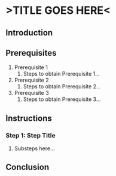 # >TITLE GOES HERE<

<!-- (DELETE) YOU MAY ADD A SUBTITLE HERE -->

## Introduction

<!-- (DELETE) A brief overview of the tutorial's purpose and what users
    will learn. This should inform a user if the tutorial is relevant to them
    and what they can expect to achieve by the end of it.-->

## Prerequisites

<!-- (DELETE) A list of any prerequisites or requirements for the
    tutorial. This may include software versions, hardware requirements, or
    any other necessary tools or information.-->

1. Prerequisite 1
   1. Steps to obtain Prerequisite 1...
2. Prerequisite 2
   1. Steps to obtain Prerequisite 2...
3. Prerequisite 3
   1. Steps to obtain Prerequisite 3...

## Instructions

<!-- (DELETE) A clear and concise set of instructions
    for completing the tutorial. Use numbered lists or bullet points to
    break down complex tasks into manageable steps. Include code snippets,
    screenshots, or diagrams as needed to illustrate the process. -->

### Step 1: Step Title

1. Substeps here...

## Conclusion

<!-- (DELETE) A summary of what the user has learned and any next steps
    they can take. This may include links to related tutorials, documentation,
    or resources for further learning.-->